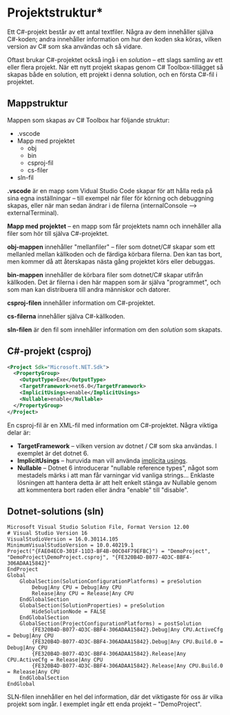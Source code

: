 # Projektstruktur\*

Ett C#-projekt består av ett antal textfiler. Några av dem innehåller själva C#-koden; andra innehåller information om hur den koden ska köras, vilken version av C# som ska användas och så vidare.

Oftast brukar C#-projektet också ingå i en _solution_ – ett slags samling av ett eller flera projekt. När ett nytt projekt skapas genom C# Toolbox-tillägget så skapas både en solution, ett projekt i denna solution, och en första C#-fil i projektet.

## Mappstruktur

Mappen som skapas av C# Toolbox har följande struktur:

* .vscode
* Mapp med projektet
  * obj
  * bin
  * csproj-fil
  * cs-filer
* sln-fil

**.vscode** är en mapp som Vidual Studio Code skapar för att hålla reda på sina egna inställningar – till exempel när filer för körning och debuggning skapas, eller när man sedan ändrar i de filerna (internalConsole --> externalTerminal).

**Mapp med projektet** – en mapp som får projektets namn och innehåller alla filer som hör till själva C#-projektet.

**obj-mappen** innehåller "mellanfiler" – filer som dotnet/C# skapar som ett mellanled mellan källkoden och de färdiga körbara filerna. Den kan tas bort, men kommer då att återskapas nästa gång projektet körs eller debuggas.

**bin-mappen** innehåller de körbara filer som dotnet/C# skapar utifrån källkoden. Det är filerna i den här mappen som är själva "programmet", och som man kan distribuera till andra människor och datorer.

**csproj-filen** innehåller information om C#-projektet.

**cs-filerna** innehåller själva C#-källkoden.

**sln-filen** är den fil som innehåller information om den _solution_ som skapats.

## C#-projekt (csproj)

```xml
<Project Sdk="Microsoft.NET.Sdk">
  <PropertyGroup>
    <OutputType>Exe</OutputType>
    <TargetFramework>net6.0</TargetFramework>
    <ImplicitUsings>enable</ImplicitUsings>
    <Nullable>enable</Nullable>
  </PropertyGroup>
</Project>
```

En csproj-fil är en XML-fil med information om C#-projektet. Några viktiga delar är:

* **TargetFramework** – vilken version av dotnet / C# som ska användas. I exemplet är det dotnet 6.
* **ImplicitUsings** – huruvida man vill använda [implicita usings](anvaenda-bibliotek-using.md#implicit-using-.net-6).
* **Nullable** – Dotnet 6 introducerar "nullable reference types", något som mestadels märks i att man får varningar vid vanliga strings… Enklaste lösningen att hantera detta är att helt enkelt stänga av Nullable genom att kommentera bort raden eller ändra "enable" till "disable".

## Dotnet-solutions (sln)

```
Microsoft Visual Studio Solution File, Format Version 12.00
# Visual Studio Version 16
VisualStudioVersion = 16.0.30114.105
MinimumVisualStudioVersion = 10.0.40219.1
Project("{FAE04EC0-301F-11D3-BF4B-00C04F79EFBC}") = "DemoProject", "DemoProject\DemoProject.csproj", "{FE320B4D-B077-4D3C-BBF4-306ADAA15842}"
EndProject
Global
	GlobalSection(SolutionConfigurationPlatforms) = preSolution
		Debug|Any CPU = Debug|Any CPU
		Release|Any CPU = Release|Any CPU
	EndGlobalSection
	GlobalSection(SolutionProperties) = preSolution
		HideSolutionNode = FALSE
	EndGlobalSection
	GlobalSection(ProjectConfigurationPlatforms) = postSolution
		{FE320B4D-B077-4D3C-BBF4-306ADAA15842}.Debug|Any CPU.ActiveCfg = Debug|Any CPU
		{FE320B4D-B077-4D3C-BBF4-306ADAA15842}.Debug|Any CPU.Build.0 = Debug|Any CPU
		{FE320B4D-B077-4D3C-BBF4-306ADAA15842}.Release|Any CPU.ActiveCfg = Release|Any CPU
		{FE320B4D-B077-4D3C-BBF4-306ADAA15842}.Release|Any CPU.Build.0 = Release|Any CPU
	EndGlobalSection
EndGlobal
```

SLN-filen innehåller en hel del information, där det viktigaste för oss är vilka projekt som ingår. I exemplet ingår ett enda projekt – "DemoProject".
